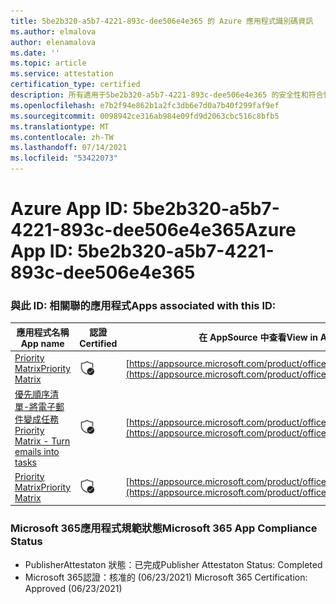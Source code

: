 ```yaml
---
title: 5be2b320-a5b7-4221-893c-dee506e4e365 的 Azure 應用程式識別碼資訊
ms.author: elmalova
author: elenamalova
ms.date: ''
ms.topic: article
ms.service: attestation
certification_type: certified
description: 所有適用于5be2b320-a5b7-4221-893c-dee506e4e365 的安全性和符合性資訊資訊。
ms.openlocfilehash: e7b2f94e862b1a2fc3db6e7d0a7b40f299faf9ef
ms.sourcegitcommit: 0098942ce316ab984e09fd9d2063cbc516c8bfb5
ms.translationtype: MT
ms.contentlocale: zh-TW
ms.lasthandoff: 07/14/2021
ms.locfileid: "53422073"
---
```

# <a name="azure-app-id-5be2b320-a5b7-4221-893c-dee506e4e365"></a><span data-ttu-id="53ab0-103">Azure App ID: 5be2b320-a5b7-4221-893c-dee506e4e365</span><span class="sxs-lookup"><span data-stu-id="53ab0-103">Azure App ID: 5be2b320-a5b7-4221-893c-dee506e4e365</span></span>


### <a name="apps-associated-with-this-id"></a><span data-ttu-id="53ab0-104">與此 ID: 相關聯的應用程式</span><span class="sxs-lookup"><span data-stu-id="53ab0-104">Apps associated with this ID:</span></span>
| <span data-ttu-id="53ab0-105">**應用程式名稱**</span><span class="sxs-lookup"><span data-stu-id="53ab0-105">**App name**</span></span> | <span data-ttu-id="53ab0-106">**認證**</span><span class="sxs-lookup"><span data-stu-id="53ab0-106">**Certified**</span></span> | <span data-ttu-id="53ab0-107">**在 AppSource 中查看**</span><span class="sxs-lookup"><span data-stu-id="53ab0-107">**View in AppSource**</span></span> |
|-|-|-|
| [<span data-ttu-id="53ab0-108">Priority Matrix</span><span class="sxs-lookup"><span data-stu-id="53ab0-108">Priority Matrix</span></span>](https://docs.microsoft.com/en-us/microsoft-365-app-certification/forward/WA104382005) | <img alt="Certified application badge" src="../media/certified-badge.png" height="25" width="25" /> | [https://appsource.microsoft.com/product/office/WA104382005](https://appsource.microsoft.com/product/office/WA104382005) |
| [<span data-ttu-id="53ab0-109">優先順序清單-將電子郵件變成任務</span><span class="sxs-lookup"><span data-stu-id="53ab0-109">Priority Matrix - Turn emails into tasks</span></span>](https://docs.microsoft.com/en-us/microsoft-365-app-certification/forward/WA104381735) | <img alt="Certified application badge" src="../media/certified-badge.png" height="25" width="25" /> | [https://appsource.microsoft.com/product/office/WA104381735](https://appsource.microsoft.com/product/office/WA104381735) |
| [<span data-ttu-id="53ab0-110">Priority Matrix</span><span class="sxs-lookup"><span data-stu-id="53ab0-110">Priority Matrix</span></span>](https://docs.microsoft.com/en-us/microsoft-365-app-certification/forward/appfluenceinc.m_pm_msft) | <img alt="Certified application badge" src="../media/certified-badge.png" height="25" width="25" /> | [https://appsource.microsoft.com/product/office/appfluenceinc.m_pm_msft](https://appsource.microsoft.com/product/office/appfluenceinc.m_pm_msft) |

### <a name="microsoft-365-app-compliance-status"></a><span data-ttu-id="53ab0-111">Microsoft 365應用程式規範狀態</span><span class="sxs-lookup"><span data-stu-id="53ab0-111">Microsoft 365 App Compliance Status</span></span>
- <span data-ttu-id="53ab0-112">PublisherAttestaton 狀態：已完成</span><span class="sxs-lookup"><span data-stu-id="53ab0-112">Publisher Attestaton Status: Completed</span></span>
- <span data-ttu-id="53ab0-113">Microsoft 365認證：核准的 (06/23/2021) </span><span class="sxs-lookup"><span data-stu-id="53ab0-113">Microsoft 365 Certification: Approved (06/23/2021)</span></span>
